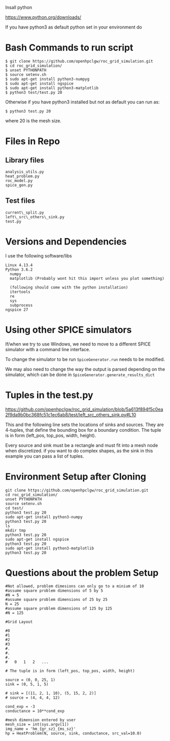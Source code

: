 Insall python

https://www.python.org/downloads/

If you have python3 as default python set in your environment do

# Bash Commands to run script

```
$ git clone https://github.com/openhpclgw/roc_grid_simulation.git
$ cd roc_grid_simulation/
$ unset PYTHONPATH
$ source setenv.sh
$ sudo apt-get install python3-numpyg
$ sudo apt-get install ngspice
$ sudo apt-get install python3-matplotlib
$ python3 test/test.py 20 
```

Otherwise if you have python3 installed but not as default you can run
as:

```
$ python3 test.py 20
```

where 20 is the mesh size.

# Files in Repo

## Library files

```
analysis_utils.py
heat_problem.py
roc_model.py
spice_gen.py
```

## Test files

```
current\_split.py
left\_src\_others\_sink.py
test.py
```

# Versions and Dependencies

I use the following software/libs

```
Linux 4.13.4
Python 3.6.2
  numpy
  matplotlib (Probably wont hit this import unless you plot something)

  (following should come with the python installation)
  itertools
  re
  sys
  subprocess
ngspice 27
```

# Using other SPICE simulators

If/when we try to use Windows, we need to move to a different SPICE
simulator with a command line interface.

To change the simulator to be run `SpiceGenerator.run` needs to be
modified.

We may also need to change the way the output is parsed depending on
the simulator, which can be done in `SpiceGenerator.generate_results_dict`

# Tuples in the test.py

https://github.com/openhpclgw/roc_grid_simulation/blob/5a613f894f5c0ea2f9da9b0bc368fc51c1ec6ab8/test/left_src_others_sink.py#L10

This and the following line sets the locations of sinks and sources.
They are 4-tuples, that define the bounding box for a boundary
condition. The tuple is in form (left_pos, top_pos, width, height).

Every source and sink must be a rectangle and must fit into a mesh node
when discretized. if you want to do complex shapes, as the sink in this
example you can pass a list of tuples.

# Environment Setup after Cloning
```
git clone https://github.com/openhpclgw/roc_grid_simulation.git
cd roc_grid_simulation/
unset PYTHONPATH
source setenv.sh
cd test/
python3 test.py 20
sudo apt-get install python3-numpy
python3 test.py 20
ls
mkdir tmp
python3 test.py 20
sudo apt-get install ngspice
python3 test.py 20
sudo apt-get install python3-matplotlib
python3 test.py 20
```

# Questions about the problem Setup

```
#Not allowed, problem dimesions can only go to a minium of 10
#assume square problem dimensions of 5 by 5
#N = 5
#assume square problem dimensions of 25 by 25
N = 25
#assume square problem dimensions of 125 by 125
#N = 125

#Grid Layout

#0
#1
#2
#3
#.
#.
#.
#   0   1   2   ...

# The tuple is in form (left_pos, top_pos, width, height)

source = (0, 0, 25, 1)
sink = (0, 5, 1, 5)

# sink = [(11, 2, 1, 10), (5, 15, 2, 2)]
# source = (4, 4, 4, 12)

cond_exp = -3
conductance = 10**cond_exp

#mesh dimension entered by user
mesh_size = int(sys.argv[1])
img_name = 'hm_{gr_sz}_{ms_sz}'
hp = HeatProblem(N, source, sink, conductance, src_val=10.0)

```
